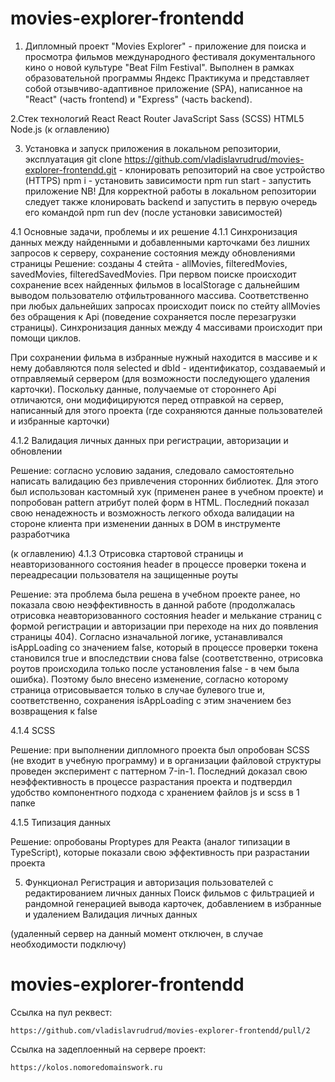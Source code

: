 # movies-explorer-frontendd
1. Дипломный проект "Movies Explorer" - приложение для поиска и просмотра фильмов международного фестиваля документального кино о новой культуре "Beat Film Festival". Выполнен в рамках образовательной программы Яндекс Практикума и представляет собой отзывчиво-адаптивное приложение (SPA), написанное на "React" (часть frontend) и "Express" (часть backend).

2.Стек технологий
React React Router JavaScript Sass (SCSS) HTML5 Node.js
(к оглавлению)

3. Установка и запуск приложения в локальном репозитории, эксплуатация
git clone https://github.com/vladislavrudrud/movies-explorer-frontendd.git - клонировать репозиторий на свое устройство (HTTPS)
npm i - установить зависимости
npm run start - запустить приложение
NB! Для корректной работы в локальном репозитории следует также клонировать backend и запустить в первую очередь его командой npm run dev (после установки зависимостей)

4.1 Основные задачи, проблемы и их решение
4.1.1 Синхронизация данных между найденными и добавленными карточками без лишних запросов к серверу, сохранение состояния между обновлениями страницы
Решение: созданы 4 стейта - allMovies, filteredMovies, savedMovies, filteredSavedMovies. При первом поиске происходит сохранение всех найденных фильмов в localStorage с дальнейшим выводом пользователю отфильтрованного массива. Соответственно при любых дальнейших запросах происходит поиск по стейту allMovies без обращения к Api (поведение сохраняется после перезагрузки страницы). Синхронизация данных между 4 массивами происходит при помощи циклов.

При сохранении фильма в избранные нужный находится в массиве и к нему добавляются поля selected и dbId - идентификатор, создаваемый и отправляемый сервером (для возможности последующего удаления карточки). Поскольку данные, получаемые от стороннего Api отличаются, они модифицируются перед отправкой на сервер, написанный для этого проекта (где сохраняются данные пользователей и избранные карточки)

4.1.2 Валидация личных данных при регистрации, авторизации и обновлении

Решение: согласно условию задания, следовало самостоятельно написать валидацию без привлечения сторонних библиотек. Для этого был использован кастомный хук (применен ранее в учебном проекте) и попробован pattern атрибут полей форм в HTML. Последний показал свою ненадежность и возможность легкого обхода валидации на стороне клиента при изменении данных в DOM в инструменте разработчика

(к оглавлению)
4.1.3 Отрисовка стартовой страницы и неавторизованного состояния header в процессе проверки токена и переадресации пользователя на защищенные роуты

Решение: эта проблема была решена в учебном проекте ранее, но показала свою неэффективность в данной работе (продолжалась отрисовка неавторизованного состояния header и мелькание страниц с формой регистрации и авторизации при переходе на них до появления страницы 404). Согласно изначальной логике, устанавливался isAppLoading со значением false, который в процессе проверки токена становился true и впоследствии снова false (соответственно, отрисовка роутов происходила только после установления false - в чем была ошибка). Поэтому было внесено изменение, согласно которому страница отрисовывается только в случае булевого true и, соответственно, сохранения isAppLoading с этим значением без возвращения к false

4.1.4 SCSS

Решение: при выполнении дипломного проекта был опробован SCSS (не входит в учебную программу) и в организации файловой структуры проведен эксперимент с паттерном 7-in-1. Последний доказал свою неэффективность в процессе разрастания проекта и подтвердил удобство компонентного подхода с хранением файлов js и scss в 1 папке

4.1.5 Типизация данных

Решение: опробованы Proptypes для Реакта (аналог типизации в TypeScript), которые показали свою эффективность при разрастании проекта

5. Функционал
Регистрация и авторизация пользователей с редактированием личных данных
Поиск фильмов с фильтрацией и рандомной генерацией вывода карточек, добавлением в избранные и удалением
Валидация личных данных


(удаленный сервер на данный момент отключен, в случае необходимости подключу)
# movies-explorer-frontendd
Ссылка на пул реквест:
```
https://github.com/vladislavrudrud/movies-explorer-frontendd/pull/2
```
Ссылка на задеплоенный на сервере проект:
```
https://kolos.nomoredomainswork.ru
```
